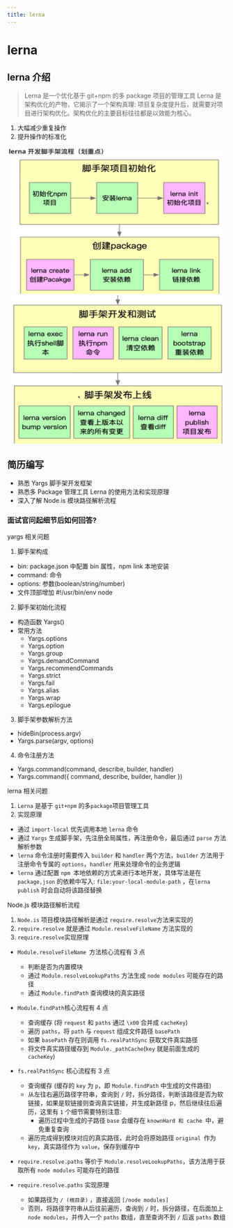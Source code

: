 ```yaml
---
title: lerna
---
```


# lerna

## lerna 介绍

> Lerna 是一个优化基于 git+npm 的多 package 项目的管理工具
> Lerna 是架构优化的产物，它揭示了一个架构真理: 项目复杂度提升后，就需要对项目进行架构优化。架构优化的主要目标往往都是以效能为核心。

1. 大幅减少重复操作
2. 提升操作的标准化

![](./img/8.png)
![](./img/9.png)

## 简历编写

- 熟悉 Yargs 脚手架开发框架
- 熟悉多 Package 管理工具 Lerna 的使用方法和实现原理
- 深入了解 Node.is 模块路径解析流程

### 面试官问起细节后如何回答?

yargs 相关问题

1. 脚手架构成

- bin: package.json 中配置 bin 属性，npm link 本地安装
- command: 命令
- options: 参数(boolean/string/number)
- 文件顶部增加 #!/usr/bin/env node

2. 脚手架初始化流程

- 构造函数 Yargs()
- 常用方法
  - Yargs.options
  - Yargs.option
  - Yargs.group
  - Yargs.demandCommand
  - Yargs.recommendCommands
  - Yargs.strict
  - Yargs.fail
  - Yargs.alias
  - Yargs.wrap
  - Yargs.epilogue

3. 脚手架参数解析方法

- hideBin(process.argv)
- Yargs.parse(argv, options)

4. 命令注册方法

- Yargs.command(command, describe, builder, handler)
- Yargs.command({ command, describe, builder, handler })

lerna 相关问题

1. `Lerna` 是基于 `git+npm` 的多`package`项目管理工具
2. 实现原理

- 通过 `import-local` 优先调用本地 `lerna` 命令
- 通过 `Yargs` 生成脚手架，先注册全局属性，再注册命令，最后通过 `parse` 方法解析参数
- `lerna` 命令注册时需要传入 `builder` 和 `handler` 两个方法，`builder` 方法用于注册命令专属的 `options`，`handler` 用来处理命令的业务逻辑
- `lerna` 通过配置 `npm `本地依赖的方式来进行本地开发，具体写法是在 `package,json` 的依赖中写入: `file:your-local-module-path` ，在`lerna publish` 时会自动将该路径替换

Node.js 模块路径解析流程

1. `Node.is` 项目模块路径解析是通过 `require.resolve`方法来实现的
2. `require.resolve` 就是通过 `Module.resolveFileName` 方法实现的
3. `require.resolve`实现原理

- `Module.resolveFileName `方法核心流程有 3 点
  - 判断是否为内置模块
  - 通过 `Module.resolveLookupPaths` 方法生成 `node modules` 可能存在的路径
  - 通过 `Module.findPath` 查询模块的真实路径
- `Module.findPath`核心流程有 4 点
  - 查询缓存 (将 `request` 和 `paths` 通过 `\x00` 合并成 `cacheKey`)
  - 遍历 `paths`，将 `path` 与 `request` 组成文件路径 `basePath`
  - 如果 `basePath` 存在则调用 `fs.realPathSync` 获取文件真实路径
  - 将文件真实路径缓存到 `Module._pathCache`(`key` 就是前面生成的 `cacheKey`)
- `fs.realPathSync` 核心流程有 3 点
  - 查询缓存 (缓存的 `key` 为 `p`，即 `Module.findPath` 中生成的文件路径)
  - 从左往右遍历路径字符串，查询到 `/` 时，拆分路径，判断该路径是否为软链接，如果是软链接则查询真实链接，并生成新路径 p，然后继续往后遍历，这里有 `1` 个细节需要特别注意:
    - 遍历过程中生成的子路径 `base` 会缓存在 `knownHard 和 cache `中，避免重复查询
  - 遍历完成得到模块对应的真实路径，此时会将原始路径 `original `作为` key`，真实路径作为 `value`，保存到缓存中
- `require.resolve.paths` 等价于 `Module.resolveLookupPaths`，该方法用于获取所有 `node modules`
  可能存在的路径

- `require.resolve.paths` 实现原理
  - 如果路径为 `/ (根目录)` ，直接返回 `[/node modules]`
  - 否则，将路径字符串从后往前遍历，查询到 `/` 时，拆分路径，在后面加上 `node modules`，并传入一个 `paths` 数组，直至查询不到 `/` 后返 `paths` 数组
